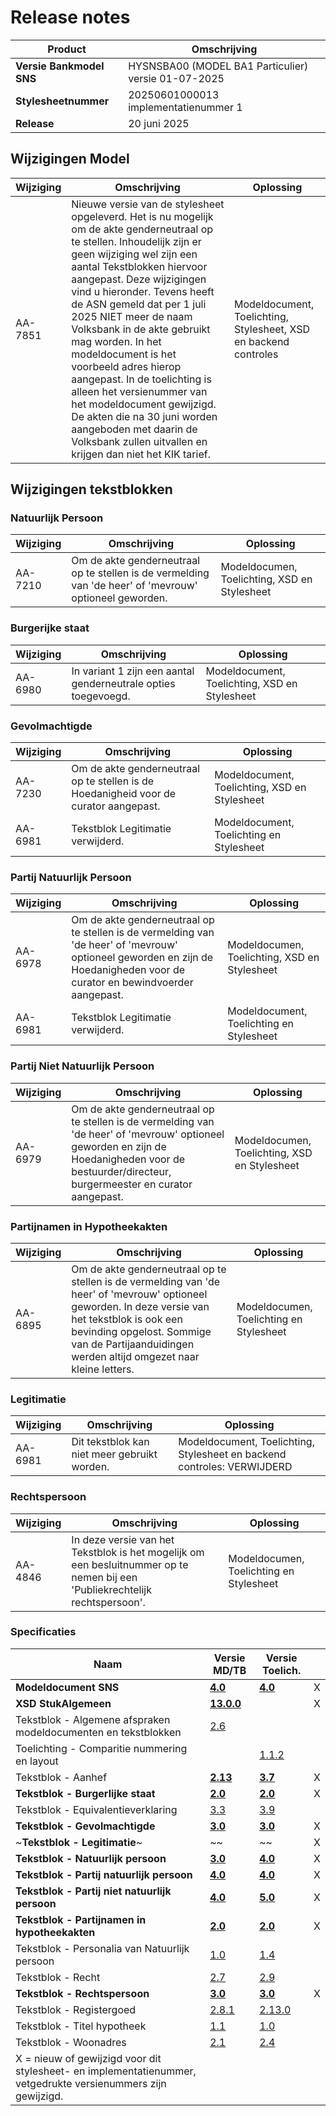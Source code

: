# Release notes

| Product | Omschrijving |
| --- | --- |
| **Versie Bankmodel SNS** | HYSNSBA00 (MODEL BA1 Particulier) versie 01-07-2025 |
| **Stylesheetnummer** | 20250601000013 implementatienummer 1  |
| **Release**| 20 juni 2025       |

## Wijzigingen Model

|Wijziging|Omschrijving|Oplossing|
|---|---|---|
|AA-7851 | Nieuwe versie van de stylesheet opgeleverd. Het is nu mogelijk om de akte genderneutraal op te stellen. Inhoudelijk zijn er geen wijziging wel zijn een aantal Tekstblokken hiervoor aangepast. Deze wijzigingen vind u hieronder. Tevens heeft de ASN gemeld dat per 1 juli 2025 NIET meer de naam Volksbank in de akte gebruikt mag worden. In het modeldocument is het voorbeeld adres hierop aangepast. In de toelichting is alleen het versienummer van het modeldocument gewijzigd. De akten die na 30 juni worden aangeboden met daarin de Volksbank zullen uitvallen en krijgen dan niet het KIK tarief.  | Modeldocument, Toelichting, Stylesheet, XSD en backend controles |

## Wijzigingen tekstblokken

### Natuurlijk Persoon

|Wijziging|Omschrijving|Oplossing|
|---|---|---|
|AA-7210| Om de akte genderneutraal op te stellen is de vermelding van 'de heer' of 'mevrouw' optioneel geworden. | Modeldocumen, Toelichting, XSD en Stylesheet |

### Burgerijke staat

|Wijziging|Omschrijving|Oplossing|
|---|---|---|
|AA-6980| In variant 1 zijn een aantal genderneutrale opties toegevoegd. | Modeldocument, Toelichting, XSD en Stylesheet|

### Gevolmachtigde

|Wijziging|Omschrijving|Oplossing|
|---|---|---|
|AA-7230| Om de akte genderneutraal op te stellen is de Hoedanigheid voor de curator aangepast.| Modeldocument, Toelichting, XSD en Stylesheet|
|AA-6981| Tekstblok Legitimatie verwijderd.| Modeldocument, Toelichting en Stylesheet|

### Partij Natuurlijk Persoon

|Wijziging|Omschrijving|Oplossing|
|---|---|---|
|AA-6978|Om de akte genderneutraal op te stellen is de vermelding van 'de heer' of 'mevrouw' optioneel geworden en zijn de Hoedanigheden voor de curator en bewindvoerder aangepast. | Modeldocumen, Toelichting, XSD en Stylesheet |
|AA-6981| Tekstblok Legitimatie verwijderd.| Modeldocument, Toelichting en Stylesheet|

### Partij Niet Natuurlijk Persoon

|Wijziging|Omschrijving|Oplossing|
|---|---|---|
|AA-6979| Om de akte genderneutraal op te stellen is de vermelding van 'de heer' of 'mevrouw' optioneel geworden en zijn de Hoedanigheden voor de bestuurder/directeur, burgermeester en curator  aangepast. | Modeldocumen, Toelichting, XSD en Stylesheet |

### Partijnamen in Hypotheekakten

|Wijziging|Omschrijving|Oplossing|
|---|---|---|
|AA-6895 | Om de akte genderneutraal op te stellen is de vermelding van 'de heer' of 'mevrouw' optioneel geworden. In deze versie van het tekstblok is ook een bevinding opgelost. Sommige van de Partijaanduidingen werden altijd omgezet naar kleine letters.| Modeldocumen, Toelichting en Stylesheet |

### Legitimatie

|Wijziging|Omschrijving|Oplossing|
|---|---|---|
|AA-6981| Dit tekstblok kan niet meer gebruikt worden.|Modeldocument, Toelichting, Stylesheet en backend controles: VERWIJDERD |

### Rechtspersoon

|Wijziging|Omschrijving|Oplossing|
|---|---|---|
|AA-4846 | In deze versie van het Tekstblok is het mogelijk om een besluitnummer op te nemen bij een 'Publiekrechtelijk rechtspersoon'. | Modeldocumen, Toelichting en Stylesheet |


### Specificaties

|Naam|Versie MD/TB|Versie Toelich.|  |
| --- |--- |--- |---|
|**Modeldocument SNS**|**[4.0](/kik-modeldocumenten/modeldocumenten/Hypotheek%20SNS/20250601000013/Modeldocument%20SNS%20v4.0.docx)**|**[4.0](/kik-modeldocumenten/modeldocumenten/Hypotheek%20SNS/20250601000013/Toelichting%20modeldocument%20SNS%20v4.0%20-%20v4.0.docx)**| X |
|**XSD StukAlgemeen**|**[13.0.0](/schema/stuk%20algemeen/13.0.0/StukAlgemeen-13.0.0.xsd)**|  | X |
|Tekstblok - Algemene afspraken modeldocumenten en tekstblokken|[2.6](/kik-modeldocumenten/tekstblokken/Tekstblok%20-%20Algemene%20afspraken%20modeldocumenten%20en%20tekstblokken%20v2.6.docx)||  | 
|Toelichting - Comparitie nummering en layout||[1.1.2](/kik-modeldocumenten/tekstblokken/Toelichting%20-%20Comparitie%20nummering%20en%20layout%20v1.1.2.docx)|   |
|Tekstblok - Aanhef|**[2.13](/kik-modeldocumenten/tekstblokken/Tekstblok%20-%20Aanhef%20v2.13.docx)**|**[3.7](/kik-modeldocumenten/tekstblokken/Toelichting%20Tekstblok%20-%20Aanhef%202.13%20-%20v3.7.docx)**| X |
|**Tekstblok - Burgerlijke staat**|**[2.0](/kik-modeldocumenten/tekstblokken/Tekstblok%20-%20Burgerlijke%20staat%20v2.0.docx)**|**[2.0](/kik-modeldocumenten/tekstblokken/Toelichting%20Tekstblok%20-%20Burgerlijke%20staat%20v2.0%20-%20v2.0.docx)**| X |
|Tekstblok - Equivalentieverklaring|[3.3](/kik-modeldocumenten/tekstblokken/Tekstblok%20-%20Equivalentieverklaring%20v3.3.docx)|[3.9](/kik-modeldocumenten/tekstblokken/Toelichting%20Tekstblok%20-%20Equivalentieverklaring%203.3%20-%20v3.9.docx)| |
|**Tekstblok - Gevolmachtigde**|**[3.0](/kik-modeldocumenten/tekstblokken/Tekstblok%20-%20Gevolmachtigde%20v3.0.docx)**|**[3.0](/kik-modeldocumenten/tekstblokken/Toelichting%20Tekstblok%20-%20Gevolmachtigde%203.0%20-%20v3.0.docx)** | X |
|~**Tekstblok - Legitimatie**~|~[](/kik-modeldocumenten/tekstblokken/Tekstblok%20-%20Legitimatie%20v3.0.docx)~|~[](/kik-modeldocumenten/tekstblokken/Toelichting%20Tekstblok%20-%20Legitimatie%203.0%20-%20v3.0.docx)~|X |
|**Tekstblok - Natuurlijk persoon**|**[3.0](/kik-modeldocumenten/tekstblokken/Tekstblok%20-%20Natuurlijk%20persoon%20v3.0.docx)**|**[4.0](/kik-modeldocumenten/tekstblokken/Toelichting%20Tekstblok%20-%20Natuurlijk%20persoon%20v3.0%20-%20v4.0.docx)**| X |
|**Tekstblok - Partij natuurlijk persoon**|**[4.0](/kik-modeldocumenten/tekstblokken/Tekstblok%20-%20Partij%20natuurlijk%20persoon%20v4.0.docx)**|**[4.0](/kik-modeldocumenten/tekstblokken/Toelichting%20Tekstblok%20-%20Partij%20natuurlijk%20persoon%20v4.0%20-%20v4.0.docx)**| X |
|**Tekstblok - Partij niet natuurlijk persoon**|**[4.0](/kik-modeldocumenten/tekstblokken/Tekstblok%20-%20Partij%20niet%20natuurlijk%20persoon%20v4.0.docx)**|**[5.0](/kik-modeldocumenten/tekstblokken/Toelichting%20Tekstblok%20-%20Partij%20niet%20natuurlijk%20persoon%20v4.0%20-%20v5.0.docx)**| X |
|**Tekstblok - Partijnamen in hypotheekakten**|**[2.0](/kik-modeldocumenten/tekstblokken/Tekstblok%20-%20Partijnamen%20in%20hypotheekakten%20%20v2.0.docx)**|**[2.0](/kik-modeldocumenten/tekstblokken/Toelichting%20Tekstblok%20-%20Partijnamen%20in%20hypotheekakten%20v2.0%20-%20v2.0.docx)**|X |
|Tekstblok - Personalia van Natuurlijk persoon|[1.0](/kik-modeldocumenten/tekstblokken/Tekstblok%20-%20Personalia%20van%20Natuurlijk%20persoon%20v1.0.docx)|[1.4](/kik-modeldocumenten/tekstblokken/Toelichting%20Tekstblok%20-%20Personalia%20van%20Natuurlijk%20persoon%201.0%20-%20v1.4.docx)|   |
|Tekstblok - Recht|[2.7](/kik-modeldocumenten/tekstblokken/Tekstblok%20-%20Recht%20v2.7.docx)|[2.9](/kik-modeldocumenten/tekstblokken/Toelichting%20Tekstblok%20-%20Recht%202.7%20-%20v2.9.docx)|  |
|**Tekstblok - Rechtspersoon**|**[3.0](/kik-modeldocumenten/tekstblokken/Tekstblok%20-%20Rechtspersoon%20v3.0.docx)**|**[3.0](/kik-modeldocumenten/tekstblokken/Toelichting%20Tekstblok%20-%20Rechtspersoon%203.0%20-%20v3.0.docx)**| X |
|Tekstblok - Registergoed|[2.8.1](/kik-modeldocumenten/tekstblokken/Tekstblok%20-%20Registergoed%20v2.8.1.docx)|[2.13.0](/kik-modeldocumenten/tekstblokken/Toelichting%20Tekstblok%20-%20Registergoed%202.8.1%20-%20v2.13.0.docx)|  |
|Tekstblok - Titel hypotheek|[1.1](/kik-modeldocumenten/tekstblokken/Tekstblok%20-%20Titel%20hypotheek%20v1.1.docx)|[1.0](/kik-modeldocumenten/tekstblokken/Toelichting%20Tekstblok%20-%20Titel%20hypotheek%201.1%20-%20v1.0.docx)|   |
|Tekstblok - Woonadres|[2.1](/kik-modeldocumenten/tekstblokken/Tekstblok%20-%20Woonadres%20v2.1.docx)|[2.4](/kik-modeldocumenten/tekstblokken/Toelichting%20Tekstblok%20-%20Woonadres%202.1%20-%20v2.4.docx)|   |
|X = nieuw of gewijzigd voor dit stylesheet- en implementatienummer, vetgedrukte versienummers zijn gewijzigd.| | | |
